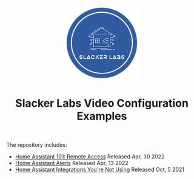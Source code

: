 <div align="center">
<img src="images/slacker_labs.png">
<h1>Slacker Labs Video Configuration Examples</h1>
<br>
</div>


The repository includes:

- [Home Assistant 101: Remote Access](https://github.com/thejeffreystone/SlackerLabVideoExamples/tree/main/2022-04-HA_101-RemoteAccess) Released Apr, 30 2022
- [Home Assistant Alerts](https://github.com/thejeffreystone/SlackerLabVideoExamples/tree/main/2022-04-Home_Assistant_Alerts) Released Apr, 13 2022
- [Home Assistant Integrations You're Not Using](https://github.com/thejeffreystone/SlackerLabVideoExamples/tree/main/2021-10-5_Home_Assistant_Integrations_Youre_Not_Using) Released Oct, 5 2021

    

